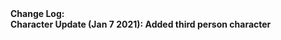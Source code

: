 <html>
  <body>
  <b>
  Change Log: <br>
    Character Update (Jan 7 2021): 
      Added third person character
    </b>
  </body>
</html>
